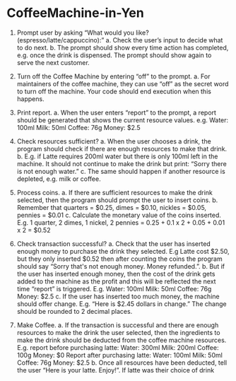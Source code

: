 # CoffeeMachine-in-Yen

1. Prompt user by asking “What would you like? (espresso/latte/cappuccino):”
    a. Check the user’s input to decide what to do next.
    b. The prompt should show every time action has completed, e.g. once the drink is
        dispensed. The prompt should show again to serve the next customer.

2. Turn off the Coffee Machine by entering “off” to the prompt.
    a. For maintainers of the coffee machine, they can use “off” as the secret word to turn off
        the machine. Your code should end execution when this happens.

3. Print report.
    a. When the user enters “report” to the prompt, a report should be generated that shows
        the current resource values. e.g.
        Water: 100ml
        Milk: 50ml
        Coffee: 76g
        Money: $2.5

4. Check resources sufficient?
    a. When the user chooses a drink, the program should check if there are enough
        resources to make that drink.
    b. E.g. if Latte requires 200ml water but there is only 100ml left in the machine. It should
        not continue to make the drink but print: “Sorry there is not enough water.”
    c. The same should happen if another resource is depleted, e.g. milk or coffee.

5. Process coins.
    a. If there are sufficient resources to make the drink selected, then the program should
        prompt the user to insert coins.
    b. Remember that quarters = $0.25, dimes = $0.10, nickles = $0.05, pennies = $0.01
    c. Calculate the monetary value of the coins inserted. E.g. 1 quarter, 2 dimes, 1 nickel, 2
        pennies = 0.25 + 0.1 x 2 + 0.05 + 0.01 x 2 = $0.52

6. Check transaction successful?
    a. Check that the user has inserted enough money to purchase the drink they selected.
        E.g Latte cost $2.50, but they only inserted $0.52 then after counting the coins the
        program should say “Sorry that's not enough money. Money refunded.”.
    b. But if the user has inserted enough money, then the cost of the drink gets added to the
        machine as the profit and this will be reflected the next time “report” is triggered. E.g.
        Water: 100ml
        Milk: 50ml
        Coffee: 76g
        Money: $2.5
    c. If the user has inserted too much money, the machine should offer change.
        E.g. “Here is $2.45 dollars in change.” The change should be rounded to 2 decimal
        places.

7. Make Coffee.
    a. If the transaction is successful and there are enough resources to make the drink the
        user selected, then the ingredients to make the drink should be deducted from the
        coffee machine resources.
        E.g. report before purchasing latte:
        Water: 300ml
        Milk: 200ml
        Coffee: 100g
        Money: $0
        Report after purchasing latte:
        Water: 100ml
        Milk: 50ml
        Coffee: 76g
        Money: $2.5
   b. Once all resources have been deducted, tell the user “Here is your latte. Enjoy!”. If
        latte was their choice of drink
   
